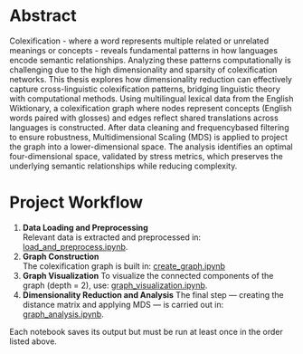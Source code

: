 # Abstract

Colexification - where a word represents multiple related or unrelated meanings
or concepts - reveals fundamental patterns in how languages encode semantic relationships. Analyzing these patterns computationally is challenging due to the high
dimensionality and sparsity of colexification networks. This thesis explores how
dimensionality reduction can effectively capture cross-linguistic colexification patterns,
bridging linguistic theory with computational methods.
Using multilingual lexical data from the English Wiktionary, a colexification graph
where nodes represent concepts (English words paired with glosses) and edges reflect
shared translations across languages is constructed. After data cleaning and frequencybased filtering to ensure robustness, Multidimensional Scaling (MDS) is applied to
project the graph into a lower-dimensional space. The analysis identifies an optimal
four-dimensional space, validated by stress metrics, which preserves the underlying
semantic relationships while reducing complexity.

# Project Workflow

1) **Data Loading and Preprocessing** <br>
Relevant data is extracted and preprocessed in: [load_and_preprocess.ipynb](https://github.com/sinajaprlja/LexTyp/blob/main/load_and_preprocess.ipynb). <br>
2) **Graph Construction** <br>
The colexification graph is built in: [create_graph.ipynb](https://github.com/sinajaprlja/LexTyp/blob/main/create_graph.ipynb) <br>
3) **Graph Visualization**
To visualize the connected components of the graph (depth = 2), use: [graph_visualization.ipynb](https://github.com/sinajaprlja/LexTyp/blob/main/graph_visualization.ipynb).<br>
4) **Dimensionality Reduction and Analysis**
The final step — creating the distance matrix and applying MDS — is carried out in: [graph_analysis.ipynb](https://github.com/sinajaprlja/LexTyp/blob/main/graph_analysis.ipynb).

Each notebook saves its output but must be run at least once in the order listed above.
